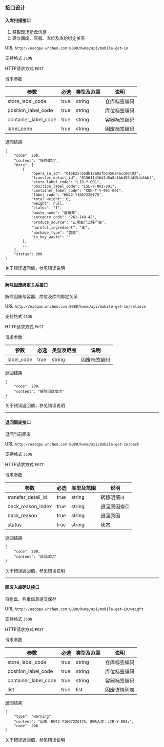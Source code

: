 ### 接口设计

#### 入库扫描接口

1. 获取现场组盘信息
2. 建立固废、容器、库位及库的绑定关系

URL `http://eadqas.whchem.com:8080/hwms/api/mobile-get-in`

支持格式 `JSON`

HTTP请求方式 `POST`

请求参数

|参数|必选|类型及范围|说明|
|-|-|-|-|
|store_label_code|true|string|仓库标签编码|
|position_label_code|true|string|库位标签编码|
|container_label_code|true|string|容器标签编码|
|label_code|true|string|固废标签编码|

返回结果
```
{
    "code": 200,
    "content": "操作成功",
    "data": [
        {
            "opera_in_id": "015625cb6db18a8afbb45624acc80403",
            "transfer_detail_id": "015611416d2d8a8afbb455dd19da1bbf",
            "store_label_code": "LIB-Y-001",
            "position_label_code": "LSL-Y-001-001",
            "container_label_code": "CON-T-Y-001-001",
            "label_code": "HW42-Y1607220175",
            "total_weight": 0,
            "weight": null,
            "status": "1",
            "waste_name": "废氯苯",
            "category_code": "261-148-42",
            "produce_source": "正常生产过程产生",
            "harmful_ingredient": "苯",
            "package_type": "袋装",
            "is_key_waste": ""
        },
        ...
    ],
    "status": 200
}
```

关于错误返回值，参见错误说明

***

#### 解除固废绑定关系接口

解除固废与容器、库位及库的绑定关系

URL `http://eadqas.whchem.com:8080/hwms/api/mobile-get-in/relieve`

支持格式 `JSON`

HTTP请求方式 `POST`

请求参数

|参数|必选|类型及范围|说明|
|-|-|-|-|
|label_code|true|string|固废标签编码|

返回结果
```
{
    "code": 200,
    "content": "解除组盘成功"
}
```

关于错误返回值，参见错误说明

***

#### 退回固废接口

退回当前固废

URL `http://eadqas.whchem.com:8080/hwms/api/mobile-get-in/back`

支持格式 `JSON`

HTTP请求方式 `POST`

请求参数

|参数|必选|类型及范围|说明|
|-|-|-|-|
|transfer_detail_id|true|string|转移明细id|
|back_reason_index|true|string|退回原因索引|
|back_reason|true|string|退回原因|
|status|true|string|状态|

返回结果
```
{
    "code": 200,
    "content": "退回成功"
}
```

关于错误返回值，参见错误说明

***

#### 固废入库确认接口

将组盘、称重信息提交保存

URL `http://eadqas.whchem.com:8080/hwms/api/mobile-get-in/weight`

支持格式 `JSON`

HTTP请求方式 `POST`

请求参数

|参数|必选|类型及范围|说明|
|-|-|-|-|
|store_label_code|true|string|仓库标签编码|
|position_label_code|true|string|库位标签编码|
|container_label_code|true|string|容器标签编码|
|list|true|list|固废详情列表|

返回结果
```
{
    "type": "warning",
    "content": "固废：HW42-Y1607220175，正确入库：LIB-Y-003;",
    "code": 200
}
```

关于错误返回值，参见错误说明
